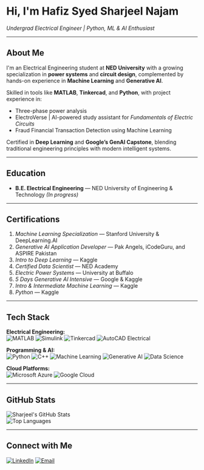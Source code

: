 # Hi, I'm Hafiz Syed Sharjeel Najam  
*Undergrad Electrical Engineer | Python, ML & AI Enthusiast*  

---

## About Me  
I'm an Electrical Engineering student at **NED University** with a growing specialization in **power systems** and **circuit design**, complemented by hands-on experience in **Machine Learning** and **Generative AI**.  

Skilled in tools like **MATLAB**, **Tinkercad**, and **Python**, with project experience in:  
- Three-phase power analysis  
- ElectroVerse | AI-powered study assistant for *Fundamentals of Electric Circuits*
- Fraud Financial Transaction Detection using Machine Learning

Certified in **Deep Learning** and **Google’s GenAI Capstone**, blending traditional engineering principles with modern intelligent systems.

---

## Education  
- **B.E. Electrical Engineering** — NED University of Engineering & Technology *(In progress)*  

---

## Certifications  
1. *Machine Learning Specialization* — Stanford University & DeepLearning.AI
2. *Generative AI Application Developer* — Pak Angels, iCodeGuru, and ASPIRE Pakistan
3. *Intro to Deep Learning* — Kaggle  
4. *Certified Data Scientist* — NED Academy  
5. *Electric Power Systems* — University at Buffalo  
6. *5 Days Generative AI Intensive* — Google & Kaggle  
7. *Intro & Intermediate Machine Learning* — Kaggle  
8. *Python* — Kaggle  

---
## Tech Stack  

**Electrical Engineering:**  
![MATLAB](https://img.shields.io/badge/MATLAB-orange?style=for-the-badge&logo=mathworks)  ![Simulink](https://img.shields.io/badge/Simulink-orange?style=for-the-badge&logo=mathworks)  ![Tinkercad](https://img.shields.io/badge/Tinkercad-ff6f00?style=for-the-badge&logo=autodesk)  ![AutoCAD Electrical](https://img.shields.io/badge/AutoCAD%20Electrical-d40000?style=for-the-badge&logo=autodesk)  

**Programming & AI:**  
![Python](https://img.shields.io/badge/Python-3776AB?style=for-the-badge&logo=python&logoColor=white)  ![C++](https://img.shields.io/badge/C++-00599C?style=for-the-badge&logo=c%2B%2B&logoColor=white)  ![Machine Learning](https://img.shields.io/badge/Machine%20Learning-102230?style=for-the-badge&logo=tensorflow)  ![Generative AI](https://img.shields.io/badge/Generative%20AI-FF6F00?style=for-the-badge&logo=openai)  ![Data Science](https://img.shields.io/badge/Data%20Science-4B8BBE?style=for-the-badge&logo=pandas)  

**Cloud Platforms:**  
![Microsoft Azure](https://img.shields.io/badge/Microsoft%20Azure-0078D4?style=for-the-badge&logo=microsoftazure&logoColor=white)  ![Google Cloud](https://img.shields.io/badge/Google%20Cloud-4285F4?style=for-the-badge&logo=googlecloud&logoColor=white)  

---
## GitHub Stats  
![Sharjeel's GitHub Stats](https://github-readme-stats.vercel.app/api?username=Syed-Sharjeel&show_icons=true&theme=tokyonight)  
![Top Languages](https://github-readme-stats.vercel.app/api/top-langs/?username=Syed-Sharjeel&layout=compact&theme=tokyonight)  

---

## Connect with Me  
[![LinkedIn](https://img.shields.io/badge/LinkedIn-blue?style=for-the-badge&logo=linkedin)](https://www.linkedin.com/in/syedsharjeel321)
[![Email](https://img.shields.io/badge/Email-red?style=for-the-badge&logo=gmail)](mailto:syedsharjeel321@gmail.com) 
